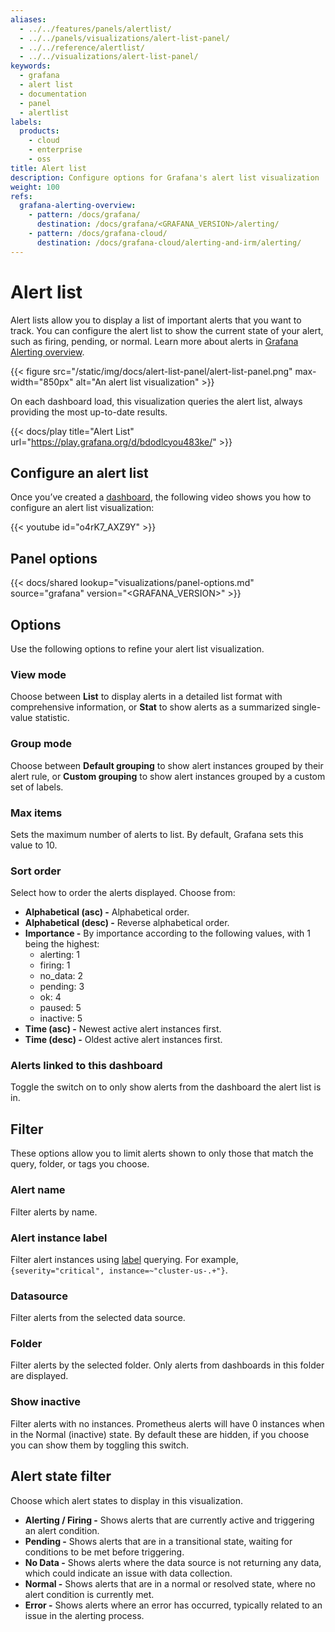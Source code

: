 ```yaml
---
aliases:
  - ../../features/panels/alertlist/
  - ../../panels/visualizations/alert-list-panel/
  - ../../reference/alertlist/
  - ../../visualizations/alert-list-panel/
keywords:
  - grafana
  - alert list
  - documentation
  - panel
  - alertlist
labels:
  products:
    - cloud
    - enterprise
    - oss
title: Alert list
description: Configure options for Grafana's alert list visualization
weight: 100
refs:
  grafana-alerting-overview:
    - pattern: /docs/grafana/
      destination: /docs/grafana/<GRAFANA_VERSION>/alerting/
    - pattern: /docs/grafana-cloud/
      destination: /docs/grafana-cloud/alerting-and-irm/alerting/
---
```


# Alert list

Alert lists allow you to display a list of important alerts that you want to track. You can configure the alert list to show the current state of your alert, such as firing, pending, or normal. Learn more about alerts in [Grafana Alerting overview](ref:grafana-alerting-overview).

{{< figure src="/static/img/docs/alert-list-panel/alert-list-panel.png" max-width="850px" alt="An alert list visualization" >}}

On each dashboard load, this visualization queries the alert list, always providing the most up-to-date results.

{{< docs/play title="Alert List" url="https://play.grafana.org/d/bdodlcyou483ke/" >}}

## Configure an alert list

Once you’ve created a [dashboard](https://grafana.com/docs/grafana/<GRAFANA_VERSION>/dashboards/build-dashboards/create-dashboard/), the following video shows you how to configure an alert list visualization:

{{< youtube id="o4rK7_AXZ9Y" >}}

## Panel options

{{< docs/shared lookup="visualizations/panel-options.md" source="grafana" version="<GRAFANA_VERSION>" >}}

## Options

Use the following options to refine your alert list visualization.

### View mode

Choose between **List** to display alerts in a detailed list format with comprehensive information, or **Stat** to show alerts as a summarized single-value statistic.

### Group mode

Choose between **Default grouping** to show alert instances grouped by their alert rule, or **Custom grouping** to show alert instances grouped by a custom set of labels.

### Max items

Sets the maximum number of alerts to list. By default, Grafana sets this value to 10.

### Sort order

Select how to order the alerts displayed. Choose from:

- **Alphabetical (asc) -** Alphabetical order.
- **Alphabetical (desc) -** Reverse alphabetical order.
- **Importance -** By importance according to the following values, with 1 being the highest:
  - alerting: 1
  - firing: 1
  - no_data: 2
  - pending: 3
  - ok: 4
  - paused: 5
  - inactive: 5
- **Time (asc) -** Newest active alert instances first.
- **Time (desc) -** Oldest active alert instances first.

### Alerts linked to this dashboard

Toggle the switch on to only show alerts from the dashboard the alert list is in.

## Filter

These options allow you to limit alerts shown to only those that match the query, folder, or tags you choose.

### Alert name

Filter alerts by name.

### Alert instance label

Filter alert instances using [label](https://grafana.com/docs/grafana/latest/alerting/fundamentals/alert-rules/annotation-label/) querying. For example,`{severity="critical", instance=~"cluster-us-.+"}`.

### Datasource

Filter alerts from the selected data source.

### Folder

Filter alerts by the selected folder. Only alerts from dashboards in this folder are displayed.

### Show inactive

Filter alerts with no instances. Prometheus alerts will have 0 instances when in the Normal (inactive) state. By default these are hidden, if you choose you can show them by toggling this switch.

## Alert state filter

Choose which alert states to display in this visualization.

- **Alerting / Firing -** Shows alerts that are currently active and triggering an alert condition.
- **Pending -** Shows alerts that are in a transitional state, waiting for conditions to be met before triggering.
- **No Data -** Shows alerts where the data source is not returning any data, which could indicate an issue with data collection.
- **Normal -** Shows alerts that are in a normal or resolved state, where no alert condition is currently met.
- **Error -** Shows alerts where an error has occurred, typically related to an issue in the alerting process.
